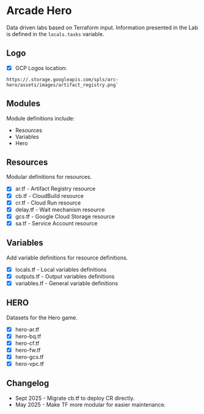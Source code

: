 # Arcade Hero

Data driven labs based on Terraform input.
Information presented in the Lab is defined in the `locals.tasks` variable.

## Logo

- [x] GCP Logos location:

```
https://.storage.googleapis.com/spls/arc-hero/assets/images/artifact_registry.png`
```

## Modules

Module definitions include:
* Resources
* Variables
* Hero

Resources
---

Modular definitions for resources.

- [x] ar.tf - Artifact Registry resource 
- [x] cb.tf - CloudBuild resource 
- [x] cr.tf - Cloud Run resource 
- [x] delay.tf - Wait mechanism resource 
- [x] gcs.tf - Google Cloud Storage resource 
- [x] sa.tf - Service Account resource 

Variables
---

Add variable definitions for resource definitions.

- [x] locals.tf - Local variables definitions
- [x] outputs.tf - Output variables definitions
- [x] variables.tf - General variable definitions

HERO
---

Datasets for the Hero game.

- [x] hero-ar.tf
- [x] hero-bq.tf
- [x] hero-cf.tf
- [x] hero-fw.tf
- [x] hero-gcs.tf
- [x] hero-vpc.tf

## Changelog

* Sept 2025 - Migrate cb.tf to deploy CR directly.
*  May 2025  - Make TF more modular for easier maintenance.
